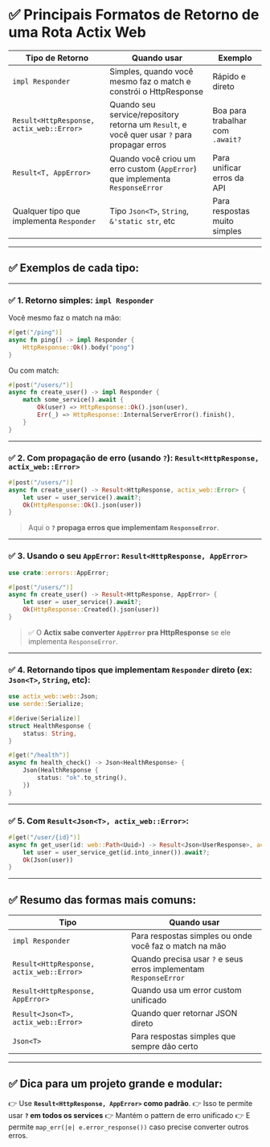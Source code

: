# ✅ Principais Formatos de Retorno de uma Rota Actix Web

| Tipo de Retorno                          | Quando usar                                                                                 | Exemplo                          |
| ---------------------------------------- | ------------------------------------------------------------------------------------------- | -------------------------------- |
| `impl Responder`                         | Simples, quando você mesmo faz o match e constrói o HttpResponse                            | Rápido e direto                  |
| `Result<HttpResponse, actix_web::Error>` | Quando seu service/repository retorna um `Result`, e você quer usar `?` para propagar erros | Boa para trabalhar com `.await?` |
| `Result<T, AppError>`                    | Quando você criou um erro custom (`AppError`) que implementa `ResponseError`                | Para unificar erros da API       |
| Qualquer tipo que implementa `Responder` | Tipo `Json<T>`, `String`, `&'static str`, etc                                               | Para respostas muito simples     |

---

## ✅ Exemplos de cada tipo:

---

### ✅ 1. Retorno simples: `impl Responder`

Você mesmo faz o match na mão:

```rust
#[get("/ping")]
async fn ping() -> impl Responder {
    HttpResponse::Ok().body("pong")
}
```

Ou com match:

```rust
#[post("/users/")]
async fn create_user() -> impl Responder {
    match some_service().await {
        Ok(user) => HttpResponse::Ok().json(user),
        Err(_) => HttpResponse::InternalServerError().finish(),
    }
}
```

---

### ✅ 2. Com propagação de erro (usando `?`): `Result<HttpResponse, actix_web::Error>`

```rust
#[post("/users/")]
async fn create_user() -> Result<HttpResponse, actix_web::Error> {
    let user = user_service().await?;
    Ok(HttpResponse::Ok().json(user))
}
```

> Aqui o **`?` propaga erros que implementam `ResponseError`**.

---

### ✅ 3. Usando o seu `AppError`: `Result<HttpResponse, AppError>`

```rust
use crate::errors::AppError;

#[post("/users/")]
async fn create_user() -> Result<HttpResponse, AppError> {
    let user = user_service().await?;
    Ok(HttpResponse::Created().json(user))
}
```

> ✅ O **Actix sabe converter `AppError` pra HttpResponse** se ele implementa `ResponseError`.

---

### ✅ 4. Retornando tipos que implementam `Responder` direto (ex: `Json<T>`, `String`, etc):

```rust
use actix_web::web::Json;
use serde::Serialize;

#[derive(Serialize)]
struct HealthResponse {
    status: String,
}

#[get("/health")]
async fn health_check() -> Json<HealthResponse> {
    Json(HealthResponse {
        status: "ok".to_string(),
    })
}
```

---

### ✅ 5. Com `Result<Json<T>, actix_web::Error>`:

```rust
#[get("/user/{id}")]
async fn get_user(id: web::Path<Uuid>) -> Result<Json<UserResponse>, actix_web::Error> {
    let user = user_service_get(id.into_inner()).await?;
    Ok(Json(user))
}
```

---

## ✅ Resumo das formas mais comuns:

| Tipo                                     | Quando usar                                                      |
| ---------------------------------------- | ---------------------------------------------------------------- |
| `impl Responder`                         | Para respostas simples ou onde você faz o match na mão           |
| `Result<HttpResponse, actix_web::Error>` | Quando precisa usar `?` e seus erros implementam `ResponseError` |
| `Result<HttpResponse, AppError>`         | Quando usa um error custom unificado                             |
| `Result<Json<T>, actix_web::Error>`      | Quando quer retornar JSON direto                                 |
| `Json<T>`                                | Para respostas simples que sempre dão certo                      |

---

## ✅ Dica para um projeto grande e modular:

👉 Use **`Result<HttpResponse, AppError>` como padrão**.
👉 Isso te permite usar **`?` em todos os services**
👉 Mantém o pattern de erro unificado
👉 E permite `map_err(|e| e.error_response())` caso precise converter outros erros.

